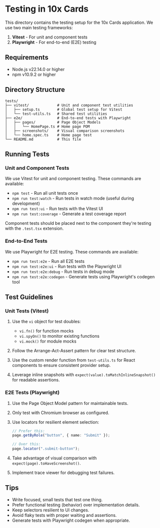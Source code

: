 # Testing in 10x Cards

This directory contains the testing setup for the 10x Cards application. We use two main testing frameworks:

1. **Vitest** - For unit and component tests
2. **Playwright** - For end-to-end (E2E) testing

## Requirements

- Node.js v22.14.0 or higher
- npm v10.9.2 or higher

## Directory Structure

```
tests/
├── vitest/             # Unit and component test utilities
│   ├── setup.ts        # Global test setup for Vitest
│   └── test-utils.ts   # Shared test utilities
├── e2e/                # End-to-end tests with Playwright
│   ├── pages/          # Page Object Models
│   │   └── HomePage.ts # Home page POM
│   ├── screenshots/    # Visual comparison screenshots
│   └── home.spec.ts    # Home page test
└── README.md           # This file
```

## Running Tests

### Unit and Component Tests

We use Vitest for unit and component testing. These commands are available:

- `npm test` - Run all unit tests once
- `npm run test:watch` - Run tests in watch mode (useful during development)
- `npm run test:ui` - Run tests with the Vitest UI
- `npm run test:coverage` - Generate a test coverage report

Component tests should be placed next to the component they're testing with the `.test.tsx` extension.

### End-to-End Tests

We use Playwright for E2E testing. These commands are available:

- `npm run test:e2e` - Run all E2E tests
- `npm run test:e2e:ui` - Run tests with the Playwright UI
- `npm run test:e2e:debug` - Run tests in debug mode
- `npm run test:e2e:codegen` - Generate tests using Playwright's codegen tool

## Test Guidelines

### Unit Tests (Vitest)

1. Use the `vi` object for test doubles:

   - `vi.fn()` for function mocks
   - `vi.spyOn()` to monitor existing functions
   - `vi.mock()` for module mocks

2. Follow the Arrange-Act-Assert pattern for clear test structure.

3. Use the custom render function from `test-utils.ts` for React components to ensure consistent provider setup.

4. Leverage inline snapshots with `expect(value).toMatchInlineSnapshot()` for readable assertions.

### E2E Tests (Playwright)

1. Use the Page Object Model pattern for maintainable tests.

2. Only test with Chromium browser as configured.

3. Use locators for resilient element selection:

   ```typescript
   // Prefer this:
   page.getByRole("button", { name: "Submit" });

   // Over this:
   page.locator(".submit-button");
   ```

4. Take advantage of visual comparison with `expect(page).toHaveScreenshot()`.

5. Implement trace viewer for debugging test failures.

## Tips

- Write focused, small tests that test one thing.
- Prefer functional testing (behavior) over implementation details.
- Keep selectors resilient to UI changes.
- Avoid flaky tests with proper waiting and assertions.
- Generate tests with Playwright codegen when appropriate.
